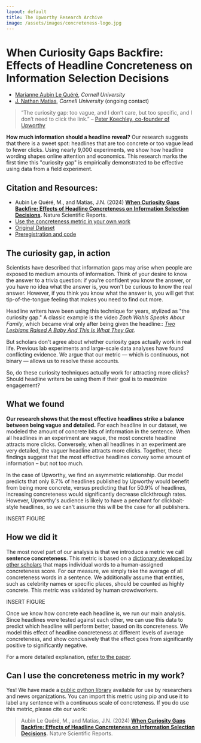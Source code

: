 ```yaml
---
layout: default
title: The Upworthy Research Archive
image: /assets/images/concreteness-logo.jpg
---
```


# When Curiosity Gaps Backfire: Effects of Headline Concreteness on Information Selection Decisions

* [Marianne Aubin Le Quéré](https://mariannealq.com/), *Cornell University*
* [J. Nathan Matias](https://natematias.com), *Cornell University* (ongoing contact)

> “The curiosity gap: too vague, and I don’t care, but too specific, and I don’t need to click the link.” – [Peter Koechley, co-founder of Upworthy](https://civic.mit.edu/index.html%3Fp=1340.html)

**How much information should a headline reveal?** Our research suggests that there is a sweet spot: headlines that are too concrete or too vague lead to fewer clicks. Using nearly 9,000 experiments, we show how headline wording shapes online attention and economics. This research marks the first time this "curiosity gap" is empirically demonstrated to be effective using data from a field experiment.

## Citation and Resources:
* Aubin Le Quéré, M., and Matias, J.N. (2024) **[When Curiosity Gaps Backfire: Effects of Headline Concreteness on Information Selection Decisions](TBD).** Nature Scientific Reports.
* [Use the concreteness metric in your own work](https://github.com/maubinle/sentence_concreteness)
* [Original Dataset](https://www.nature.com/articles/s41597-021-00934-7)
* [Preregistration and code](https://osf.io/fbzvw/)

## The curiosity gap, in action

Scientists have described that information gaps may arise when people are exposed to medium amounts of information. Think of your desire to know the answer to a trivia question: if you're confident you know the answer, or you have no idea what the answer is, you won't be curious to know the real answer. However, if you think you know what the answer is, you will get that tip-of-the-tongue feeling that makes you need to find out more.

Headline writers have been using this technique for years, stylized as "the curiosity gap." A classic example is the video *Zach Wahls Speaks About Family*, which became viral only after being given the headline:: [*Two Lesbians Raised A Baby And This Is What They Got*](https://front.moveon.org/two-lesbians-raised-a-baby-and-this-is-what-they-got/). 

But scholars don't agree about whether curiosity gaps actually work in real life. Previous lab experiments and large-scale data analyses have found conflicting evidence.
We argue that our metric — which is continuous, not binary — allows us to resolve these accounts.

So, do these curiosity techniques actually work for attracting more clicks? Should headline writers be using them if their goal is to maximize engagement?

## What we found
**Our research shows that the most effective headlines strike a balance between being vague and detailed.** For each headline in our dataset, we modeled the amount of concrete bits of information in the sentence. When all headlines in an experiment are vague, the most concrete headline attracts more clicks. Conversely, when all headlines in an experiment are very detailed, the vaguer headline attracts more clicks. Together, these findings suggest that the most effective headlines convey some amount of information – but not too much.

In the case of Upworthy, we find an asymmetric relationship. Our model predicts that only 8.7% of headlines published by Upworthy would benefit from being more concrete, versus predicting that for 50.9% of headlines, increasing concreteness would significantly decrease clickthrough rates. However, Upworthy's audience is likely to have a penchant for clickbait-style headlines, so we can't assume this will be the case for all publishers.

INSERT FIGURE

## How we did it

The most novel part of our analysis is that we introduce a metric we call **sentence concreteness**. This metric is based on a [dictionary developed by other scholars](https://link.springer.com/article/10.3758/s13428-013-0403-5) that maps individual words to a human-assigned concreteness score. For our measure, we simply take the average of all concreteness words in a sentence. We additionally assume that entities, such as celebrity names or specific places, should be counted as highly concrete. This metric was validated by human crowdworkers.

INSERT FIGURE

Once we know how concrete each headline is, we run our main analysis. Since headlines were tested against each other, we can use this data to predict which headline will perform better, based on its concreteness. We model this effect of headline concreteness at different levels of average concreteness, and show conclusively that the effect goes from significantly positive to significantly negative.

For a more detailed explanation, [refer to the paper](TBD).

## Can I use the concreteness metric in my work?
Yes! We have made a [public python library](https://github.com/maubinle/sentence_concreteness) available for use by researchers and news organizations. You can import this metric using pip and use it to label any sentence with a continuous scale of concreteness. If you do use this metric, please cite our work:

> Aubin Le Quéré, M., and Matias, J.N. (2024) **[When Curiosity Gaps Backfire: Effects of Headline Concreteness on Information Selection Decisions](TBD).** Nature Scientific Reports.
